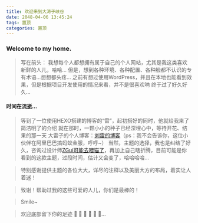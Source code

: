 ```yaml
---
title: 欢迎来到大涛子峡谷
date: 2048-04-06 13:45:24
tags: 置顶
categories: 置顶
---
```

### Welcome to my home.
<!--more-->
> 写在前头：
> 我想每个人都想拥有属于自己的个人网站，尤其是我这类喜欢新鲜的人儿，哈哈...
> 但是，想到各种环境、各种配置、各种脸都不认识的专有术语...想想都头疼...
> 之前有想过使用WordPress，并且在本地也能看到效果，但是根据项目开发使用的情况来看，并不是很喜欢呐
> 终于过了好久好久...
#### 时间在流逝...
> 等到了一位使用HEXO搭建的博客的“雷”，起初搭好的同时，他就给我来了简洁明了的介绍
> 就在那时，一颗小小的种子已经深埋心中，等待开花、结果的那一天
> 大雷子的个人博客：[刘雷的博客](https://isliulei.com/)（ps：我不会告诉你，这位小伙伴在阿里巴巴搞蚂蚁金服，呼呼~）
> 当然，主题的选择，我也是纠结了好久，咨询过设计师[ZGui可能去喂猫了](https://zguii.com/)，再加上自己瞎折腾，目前可能是你看到的这款主题，过段时间，估计又会变了，哈哈哈哈...

> 特别感谢提供主题的各位大大，详尽的注释以及美丽大方的布局，着实让人着迷！

> 致谢！帮助过我的这些可爱的人儿，你们是最棒的！

> Smile~

> 欢迎底部留下你的足迹 👣 👣 👣 👣 👣 👣...


